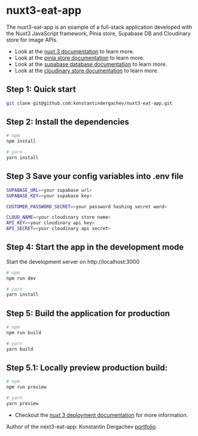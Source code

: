 # nuxt3-eat-app

The nuxt3-eat-app is an example of a full-stack application developed with the Nuxt3 JavaScript framework, Pinia store, Supabase DB and Cloudinary store for image APIs.

- Look at the [nuxt 3 documentation](https://v3.nuxtjs.org) to learn more.
- Look at the [pinia store documentation](https://pinia.vuejs.org/core-concepts/) to learn more.
- Look at the [supabase database documentation](https://supabase.com/docs) to learn more.
- Look at the [cloudinary store documentation](https://cloudinary.com/documentation) to learn more.

## Step 1: Quick start

```bash
git clone git@github.com:konstantindergachev/nuxt3-eat-app.git
```

## Step 2: Install the dependencies

```bash
# npm
npm install

# yarn
yarn install
```

## Step 3 Save your config variables into .env file

```sh
SUPABASE_URL=<your supabase url>
SUPABASE_KEY=<your supabase key>

CUSTOMER_PASSWORD_SECRET=<your password hashing secret word>

CLOUD_NAME=<your cloudinary store name>
API_KEY=<your cloudinary api key>
API_SECRET=<your cloudinary api secret>
```

## Step 4: Start the app in the development mode

Start the development server on http://localhost:3000

```bash
# npm
npm run dev

# yarn
yarn install
```

## Step 5: Build the application for production

```bash
# npm
npm run build

# yarn
yarn build
```

## Step 5.1: Locally preview production build:

```bash
# npm
npm run preview

# yarn
yarn preview
```

- Checkout the [nuxt 3 deployment documentation](https://nuxt.com/docs/getting-started/deployment#presets) for more information.

Author of the next3-eat-app: Konstantin Dergachev [portfolio](http://kostyantyn.dergachov.surge.sh/).
